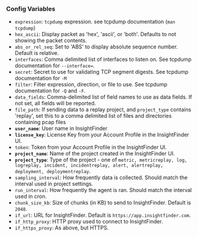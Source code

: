 ### Config Variables
* `expression`: `tcpdump` expression. see tcpdump documentation (`man tcpdump`)
* `hex_ascii`: Display packet as 'hex', 'ascii', or 'both'. Defaults to not showing the packet contents.
* `abs_or_rel_seq`: Set to 'ABS' to display absolute sequence number. Default is relative.
* `interfaces`: Comma delimited list of interfaces to listen on. See tcpdump documentation for `--interface=`.
* `secret`: Secret to use for validating TCP segment digests. See tcpdump documentation for `-M`
* `filter`: Filter expression, direction, or file to use. See tcpdump documentation for `-Q` and `-F`.
* `data_fields`: Comma-delimited list of field names to use as data fields. If not set, all fields will be reported.
* `file_path`: If sending data to a replay project, and `project_type` contains 'replay', set this to a comma delimited list of files and directories containing pcap files
* **`user_name`**: User name in InsightFinder
* **`license_key`**: License Key from your Account Profile in the InsightFinder UI. 
* `token`: Token from your Account Profile in the InsightFinder UI. 
* **`project_name`**: Name of the project created in the InsightFinder UI. 
* **`project_type`**: Type of the project - one of `metric, metricreplay, log, logreplay, incident, incidentreplay, alert, alertreplay, deployment, deploymentreplay`.
* `sampling_interval`: How frequently data is collected. Should match the interval used in project settings.
* `run_interval`: How frequently the agent is ran. Should match the interval used in cron.
* `chunk_size_kb`: Size of chunks (in KB) to send to InsightFinder. Default is `2048`.
* `if_url`: URL for InsightFinder. Default is `https://app.insightfinder.com`.
* `if_http_proxy`: HTTP proxy used to connect to InsightFinder.
* `if_https_proxy`: As above, but HTTPS.
